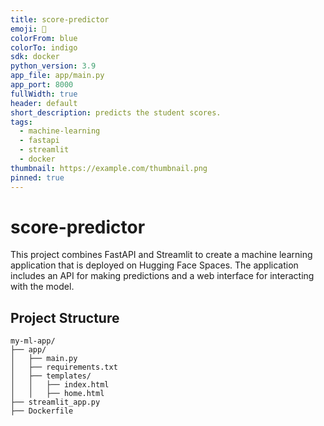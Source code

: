 ```yaml
---
title: score-predictor
emoji: 🚀
colorFrom: blue
colorTo: indigo
sdk: docker
python_version: 3.9
app_file: app/main.py
app_port: 8000
fullWidth: true
header: default
short_description: predicts the student scores.
tags:
  - machine-learning
  - fastapi
  - streamlit
  - docker
thumbnail: https://example.com/thumbnail.png
pinned: true
---
```


# score-predictor

This project combines FastAPI and Streamlit to create a machine learning application that is deployed on Hugging Face Spaces. The application includes an API for making predictions and a web interface for interacting with the model.

## Project Structure

```plaintext
my-ml-app/
├── app/
│   ├── main.py
│   ├── requirements.txt
│   ├── templates/
│   │   ├── index.html
│   │   ├── home.html
├── streamlit_app.py
├── Dockerfile
